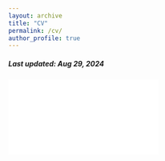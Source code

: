 ```yaml
---
layout: archive
title: "CV"
permalink: /cv/
author_profile: true
---
```


<h5> Last updated: Aug 29, 2024 </h5>

<!-- <iframe src="/files/cv.pdf#view=Fit" width=100vh style="height: 100vh; border: none;"></iframe> -->

<!-- <div style="width: 100%; height: 100vh;">
  <embed src="/files/cv.pdf#view=Fit" type="application/pdf" width="100%" height=80vh />
  <embed src="/files/cv.pdf#view=Fit" type="application/pdf" width="100%" height="100%" style="border: none;">
</div> -->


<style>
    /* Container for the object to manage responsive behavior */
    .pdf-wrapper {
        position: relative;
        width: 100%; /* Full width of the section/container */
        height: 100vh; /* Full height of the viewport */
        overflow: auto; /* Allow scrolling */
    }

    /* The object itself */
    .pdf-wrapper object {
        width: 100%;
        height: 100%;
        border: none; /* Remove border for a cleaner look */
    }

    /* Adjustments for smaller screens */
    @media only screen and (max-width: 768px) {
        .pdf-wrapper {
            height: 100vh; /* Ensure full viewport height */
        }

        .pdf-wrapper object {
            width: 100%;
            height: 100%;
        }
    }

    /* Adjustments for very small screens */
    @media only screen and (max-width: 480px) {
        .pdf-wrapper {
            height: 100vh; /* Ensure full viewport height */
            margin: 0 auto;
        }

        .pdf-wrapper object {
            width: 100%;
            height: 100%;
        }
    }
</style>

<!-- Responsive object for the PDF -->
<div class="pdf-wrapper">
<!--   <object data="/files/cv.pdf#zoom=auto" type="application/pdf">
    <p>Your browser does not support PDFs. <a href="/files/cv.pdf">Download the PDF</a>.</p>
  </object> -->
  <object data="/files/cv.pdf" type="application/pdf">
        <embed src="/files/cv.pdf" type="application/pdf" />
    </object>
</div>
